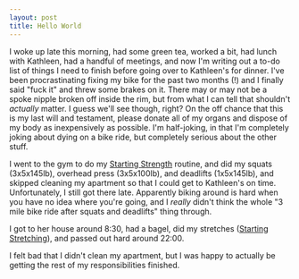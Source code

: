 ```yaml
---
layout: post
title: Hello World
---
```


I woke up late this morning, had some green tea, worked a bit, had lunch with Kathleen, had a handful of meetings, and now I'm writing out a to-do list of things I need to finish before going over to Kathleen's for dinner. I've been procrastinating fixing my bike for the past two months (!) and I finally said "fuck it" and threw some brakes on it. There may or may not be a spoke nipple broken off inside the rim, but from what I can tell that shouldn't *actually* matter. I guess we'll see though, right? On the off chance that this is my last will and testament, please donate all of my organs and dispose of my body as inexpensively as possible. I'm half-joking, in that I'm completely joking about dying on a bike ride, but completely serious about the other stuff.

I went to the gym to do my [Starting Strength](http://startingstrength.wikia.com/wiki/Starting_Strength_Wiki) routine, and did my squats (3x5x145lb), overhead press (3x5x100lb), and deadlifts (1x5x145lb), and skipped cleaning my apartment so that I could get to Kathleen's on time. Unfortunately, I still got there late. Apparently biking around is hard when you have no idea where you're going, and I *really* didn't think the whole "3 mile bike ride after squats and deadlifts" thing through.

I got to her house around 8:30, had a bagel, did my stretches ([Starting Stretching](http://phraktured.net/starting-stretching.html)), and passed out hard around 22:00.

I felt bad that I didn't clean my apartment, but I was happy to actually be getting the rest of my responsibilities finished.
